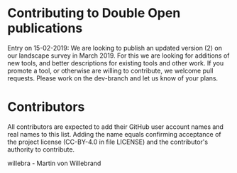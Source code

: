 # Contributing to Double Open publications

Entry on 15-02-2019: We are looking to publish an updated version (2) on our landscape survey in March 2019. For this we are looking for additions of new tools, and better descriptions for existing tools and other work. If you promote a tool, or otherwise are willing to contribute, we welcome pull requests. Please work on the dev-branch and let us know of your plans.

# Contributors
All contributors are expected to add their GitHub user account names and real names to this list. Adding the name equals confirming acceptance of the project license (CC-BY-4.0 in file LICENSE) and the contributor's authority to contribute.

willebra - Martin von Willebrand